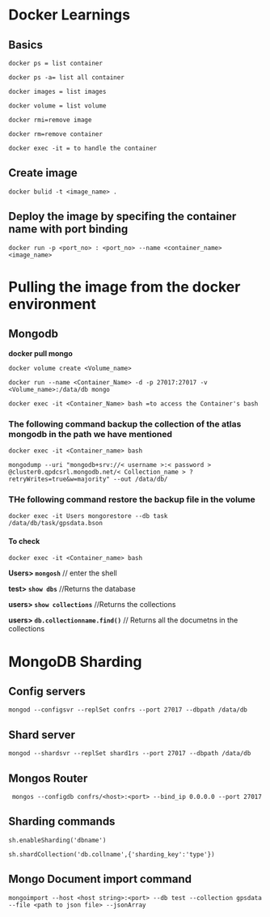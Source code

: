 # Docker Learnings

## Basics
 
`docker ps = list container`

`docker ps -a= list all container`

`docker images = list images`

`docker volume = list volume`

`docker rmi=remove image`

`docker rm=remove container`

`docker exec -it = to handle the container` 

## Create image

`docker bulid -t <image_name> .`

## Deploy the image by specifing the container name with port binding

`docker run -p <port_no> : <port_no> --name <container_name> <image_name>`

# Pulling the image from the docker environment

## Mongodb

**docker pull mongo**

`docker volume create <Volume_name>`

`docker run --name <Container_Name> -d -p 27017:27017 -v <Volume_name>:/data/db mongo`

`docker exec -it <Container_Name> bash =to access the Container's bash`

### The following command backup the collection of the atlas mongodb in the path we have mentioned 

`docker exec -it <Container_name> bash`

`mongodump --uri "mongodb+srv://< username >:< password > @cluster0.qpdcsrl.mongodb.net/< Collection_name > ?retryWrites=true&w=majority" --out /data/db/`


### THe following command restore the backup file in the volume

`docker exec -it Users mongorestore --db task /data/db/task/gpsdata.bson`

#### To check

`docker exec -it <Container_name> bash`

**Users> `mongosh`**   // enter the shell

**test> `show dbs`**  //Returns the database

**users> `show collections`**  //Returns the collections

**users> `db.collectionname.find()`** // Returns all the documetns in the collections

# MongoDB Sharding

## Config servers

`mongod --configsvr --replSet confrs --port 27017 --dbpath /data/db` 

## Shard server

`mongod --shardsvr --replSet shard1rs --port 27017 --dbpath /data/db`

## Mongos Router

` mongos --configdb confrs/<host>:<port> --bind_ip 0.0.0.0 --port 27017`

## Sharding commands

 `sh.enableSharding('dbname')`
 
 `sh.shardCollection('db.collname',{'sharding_key':'type'})`

## Mongo Document import command 

`mongoimport --host <host string>:<port> --db test --collection gpsdata --file <path to json file> --jsonArray`





